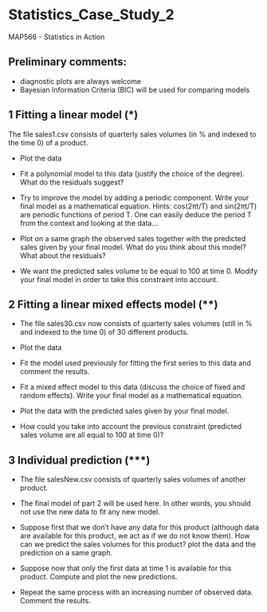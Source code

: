# Statistics_Case_Study_2
MAP566 -  Statistics in Action

## Preliminary comments:

* diagnostic plots are always welcome
* Bayesian Information Criteria (BIC) will be used for comparing models


## 1 Fitting a linear model (*)
The file sales1.csv consists of quarterly sales volumes (in % and indexed to the time 0) of a product.

* Plot the data
* Fit a polynomial model to this data (justify the choice of the degree). What do the residuals suggest?
* Try to improve the model by adding a periodic component. Write your final model as a mathematical equation.
Hints: cos(2πt/T) and sin(2πt/T) are periodic functions of period T.
One can easily deduce the period T from the context and looking at the data…

* Plot on a same graph the observed sales together with the predicted sales given by your final model. What do you think about this model? What about the residuals?
* We want the predicted sales volume to be equal to 100 at time 0. Modify your final model in order to take this constraint into account.


## 2 Fitting a linear mixed effects model (**)

* The file sales30.csv now consists of quarterly sales volumes (still in % and indexed to the time 0) of 30 different products.

* Plot the data
* Fit the model used previously for fitting the first series to this data and comment the results.
* Fit a mixed effect model to this data (discuss the choice of fixed and random effects). Write your final model as a mathematical equation.
* Plot the data with the predicted sales given by your final model.
* How could you take into account the previous constraint (predicted sales volume are all equal to 100 at time 0)?


## 3 Individual prediction (***)

* The file salesNew.csv consists of quarterly sales volumes of another product.

* The final model of part 2 will be used here. In other words, you should not use the new data to fit any new model.

* Suppose first that we don’t have any data for this product (although data are available for this product, we act as if we do not know them). How can we predict the sales volumes for this product? plot the data and the prediction on a same graph.

* Suppose now that only the first data at time 1 is available for this product. Compute and plot the new predictions.

* Repeat the same process with an increasing number of observed data. Comment the results.
